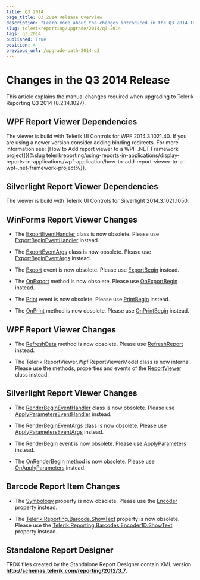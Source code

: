 ```yaml
---
title: Q3 2014
page_title: Q3 2014 Release Overview 
description: "Learn more about the changes introduced in the Q3 2014 Telerik Reporting release, as well as the required dependencies to use each product."
slug: telerikreporting/upgrade/2014/q3-2014
tags: q3,2014
published: True
position: 4
previous_url: /upgrade-path-2014-q3
---
```


# Changes in the Q3 2014 Release

This article explains the manual changes required when upgrading to Telerik Reporting Q3 2014 (8.2.14.1027).

## WPF Report Viewer Dependencies

The viewer is build with Telerik UI Controls for WPF 2014.3.1021.40. If you are using a newer version consider adding binding redirects. For more information see: [How to Add report viewer to a WPF .NET Framework project]({%slug telerikreporting/using-reports-in-applications/display-reports-in-applications/wpf-application/how-to-add-report-viewer-to-a-wpf-.net-framework-project%}).

## Silverlight Report Viewer Dependencies

The viewer is build with Telerik UI Controls for Silverlight 2014.3.1021.1050. 

## WinForms Report Viewer Changes

* The [ExportEventHandler](/reporting/api/Telerik.ReportViewer.WinForms.ExportEventHandler) class is now obsolete. Please use [ExportBeginEventHandler](/reporting/api/Telerik.ReportViewer.Common.ExportBeginEventHandler)  instead. 

* The [ExportEventArgs](/reporting/api/Telerik.ReportViewer.WinForms.ExportEventArgs) class is now obsolete. Please use [ExportBeginEventArgs](/reporting/api/Telerik.ReportViewer.Common.ExportBeginEventArgs) instead. 

* The [Export](/reporting/api/Telerik.ReportViewer.WinForms.ReportViewerBase#Telerik_ReportViewer_WinForms_ReportViewerBase_Export) event is now obsolete. Please use  [ExportBegin](/reporting/api/Telerik.ReportViewer.WinForms.ReportViewerBase#Telerik_ReportViewer_WinForms_ReportViewerBase_ExportBegin) instead. 

* The [OnExport](/reporting/api/Telerik.ReportViewer.WinForms.ReportViewerBase#Telerik_ReportViewer_WinForms_ReportViewerBase_OnExport_Telerik_ReportViewer_WinForms_ExportEventArgs_) method is now obsolete. Please use  [OnExportBegin](/reporting/api/Telerik.ReportViewer.WinForms.ReportViewerBase#Telerik_ReportViewer_WinForms_ReportViewerBase_OnExportBegin_Telerik_ReportViewer_Common_ExportBeginEventArgs_) instead. 

* The [Print](/reporting/api/Telerik.ReportViewer.WinForms.ReportViewerBase#Telerik_ReportViewer_WinForms_ReportViewerBase_Print) event is now obsolete. Please use  [PrintBegin](/reporting/api/Telerik.ReportViewer.WinForms.ReportViewerBase#Telerik_ReportViewer_WinForms_ReportViewerBase_PrintBegin) instead. 

* The [OnPrint](/reporting/api/Telerik.ReportViewer.WinForms.ReportViewerBase#Telerik_ReportViewer_WinForms_ReportViewerBase_OnPrint_System_ComponentModel_CancelEventArgs_) method is now obsolete. Please use  [OnPrintBegin](/reporting/api/Telerik.ReportViewer.WinForms.ReportViewerBase#Telerik_ReportViewer_WinForms_ReportViewerBase_OnPrintBegin_System_ComponentModel_CancelEventArgs_) instead. 

## WPF Report Viewer Changes

* The [RefreshData](/reporting/api/Telerik.ReportViewer.Wpf.ReportViewer#Telerik_ReportViewer_Wpf_ReportViewer_RefreshData) method is now obsolete. Please use  [RefreshReport](/reporting/api/Telerik.ReportViewer.Wpf.ReportViewer#Telerik_ReportViewer_Wpf_ReportViewer_RefreshReport) instead. 

* The Telerik.ReportViewer.Wpf.ReportViewerModel class is now internal. Please use the methods, properties and events of the [ReportViewer](/reporting/api/Telerik.ReportViewer.Wpf.ReportViewer) class instead. 

## Silverlight Report Viewer Changes

* The [RenderBeginEventHandler](/reporting/api/Telerik.ReportViewer.Silverlight.RenderBeginEventHandler) class is now obsolete. Please use  [ApplyParametersEventHandler](/reporting/api/Telerik.ReportViewer.Silverlight.ApplyParametersEventHandler) instead. 

* The [RenderBeginEventArgs](/reporting/api/Telerik.ReportViewer.Silverlight.RenderBeginEventArgs) class is now obsolete. Please use  [ApplyParametersEventArgs](/reporting/api/Telerik.ReportViewer.Silverlight.ApplyParametersEventArgs) instead. 

* The [RenderBegin](/reporting/api/Telerik.ReportViewer.Silverlight.ReportViewer#Telerik_ReportViewer_Silverlight_ReportViewer_RenderBegin) event is now obsolete. Please use  [ApplyParameters](/reporting/api/Telerik.ReportViewer.Silverlight.ReportViewer#Telerik_ReportViewer_Silverlight_ReportViewer_ApplyParameters) instead. 

* The [OnRenderBegin](/reporting/api/Telerik.ReportViewer.Silverlight.ReportViewer#Telerik_ReportViewer_Silverlight_ReportViewer_OnRenderBegin_Telerik_Reporting_Service_NameValueDictionary_) method is now obsolete. Please use  [OnApplyParameters](/reporting/api/Telerik.ReportViewer.Silverlight.ReportViewer#Telerik_ReportViewer_Silverlight_ReportViewer_OnApplyParameters_Telerik_ReportViewer_Silverlight_ApplyParametersEventArgs_) instead. 

## Barcode Report Item Changes

* The [Symbology](/reporting/api/Telerik.Reporting.Barcode#Telerik_Reporting_Barcode_Symbology) property is now obsolete. Please use the [Encoder](/reporting/api/Telerik.Reporting.Barcode#Telerik_Reporting_Barcode_Encoder)  property instead. 

* The [Telerik.Reporting.Barcode.ShowText](/reporting/api/Telerik.Reporting.Barcode#Telerik_Reporting_Barcode_ShowText) property is now obsolete. Please use the  [Telerik.Reporting.Barcodes.Encoder1D.ShowText](/reporting/api/Telerik.Reporting.Barcodes.Encoder1D#Telerik_Reporting_Barcodes_Encoder1D_ShowText) property instead. 

## Standalone Report Designer

TRDX files created by the Standalone Report Designer contain XML version __http://schemas.telerik.com/reporting/2012/3.7__. 
